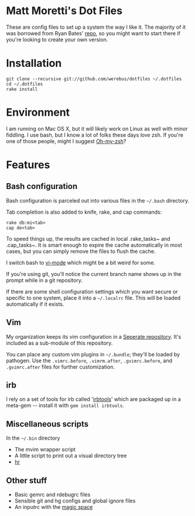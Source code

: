 Matt Moretti's Dot Files
=======================
These are config files to set up a system the way I like it.  The majority of
it was borrowed from Ryan Bates' [repo][1], so you might want to start
there if you're looking to create your own version.

Installation
============

    git clone --recursive git://github.com/werebus/dotfiles ~/.dotfiles
    cd ~/.dotfiles
    rake install

Environment
===========
I am running on Mac OS X, but it will likely work on Linux as well with minor
fiddling.  I use bash, but I know a lot of folks these days *love* zsh.  If
you're one of those people, might I suggest [Oh-my-zsh][2]?

Features
========
Bash configuration
------------------
Bash configuration is parceled out into various files in the `~/.bash`
directory.

Tab completion is also added to knife, rake, and cap commands:

    rake db:mi<tab>
    cap de<tab>

To speed things up, the results are cached in local .rake_tasks~ and
.cap_tasks~. It is smart enough to expire the cache automatically in
most cases, but you can simply remove the files to flush the cache.

I switch bash to [vi-mode][3] which might be a bit weird for some.

If you're using git, you'll notice the current branch name shows up in
the prompt while in a git repository.

If there are some shell configuration settings which you want secure or
specific to one system, place it into a `~/.localrc` file. This will be
loaded automatically if it exists.

Vim
---
My organization keeps its vim configuration in a [Seperate repository][4].
It's included as a sub-module of this repository.

You can place any custom vim plugins in `~/.bundle`; they'll be loaded by
pathogen. Use the `.vimrc.before`, `.vimrm.after`, `.gvimrc.before`, and
`.gvimrc.after` files for further customization.

irb
---
I rely on a set of tools for irb called '[irbtools][5]' which are packaged up
in a meta-gem -- install it with `gem install irbtools`.

Miscellaneous scripts
--------------------
In the `~/.bin` directory

* The mvim wrapper script
* A little script to print out a visual directory tree
* [hr][6]

Other stuff
-----------
* Basic gemrc and rdebugrc files
* Sensible git and hg configs and global ignore files
* An inputrc with the [magic space][7]

[1]: https://github.com/ryanb/dotfiles
[2]: https://github.com/robbyrussell/oh-my-zsh
[3]: http://www.catonmat.net/blog/bash-vi-editing-mode-cheat-sheet/
[4]: https://github.com/umasstransit/vimfiles
[5]: http://rbjl.net/40-irbtools-release-the-power-of-irb
[6]: https://github.com/LuRsT/hr
[7]: http://codesnippets.joyent.com/posts/show/2301

